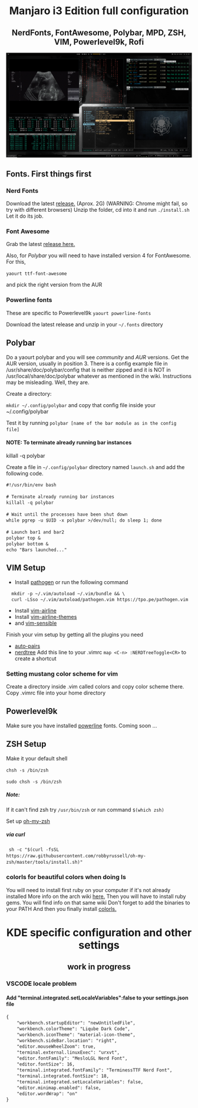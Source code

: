 <div align="center">
  
  # Manjaro i3 Edition full configuration
  ##  NerdFonts, FontAwesome, Polybar, MPD, ZSH, VIM, Powerlevel9k, Rofi
  
  ![Desktop](https://github.com/steelvelveteen/i3_dotfiles/blob/master/screenshots/screenshot.png)
  
</div>

## Fonts. First things first
### Nerd Fonts

Download the latest [release.](https://github.com/ryanoasis/nerd-fonts/releases) (Aprox. 2G)
(WARNING: Chrome might fail, so try with different browsers)
Unzip the folder, cd into it and run `./install.sh`
Let it do its job.

### Font Awesome
Grab the latest [release here.](https://github.com/FortAwesome/Font-Awesome/releases)

Also, for *Polybar* you will need to have installed version 4 for FontAwesome.
For this,

`yaourt ttf-font-awesome`

and pick the right version from the AUR


### Powerline fonts

These are specific to Powerlevel9k
`yaourt powerline-fonts`

Download the latest release and unzip in your `~/.fonts` directory

## Polybar

Do a yaourt polybar and you will see *community* and *AUR* versions. Get the AUR version, usually in position 3.
There is a config example file in /usr/share/doc/polybar/config that is neither zipped and it is NOT in /usr/local/share/doc/polybar whatever as mentioned in the wiki. Instructions may be misleading. Well, they are.

Create a directory:

`mkdir ~/.config/polybar` and copy that config file inside your ~/.config/polybar

Test it by running `polybar [name of the bar module as in the config file]`
#### NOTE: To terminate already running bar instances
killall -q polybar

Create a file in `~/.config/polybar` directory named `launch.sh` and add the following code.

```
#!/usr/bin/env bash

# Terminate already running bar instances
killall -q polybar

# Wait until the processes have been shut down
while pgrep -u $UID -x polybar >/dev/null; do sleep 1; done

# Launch bar1 and bar2
polybar top &
polybar bottom &
echo "Bars launched..."
```

## VIM Setup
* Install [pathogen](https://github.com/tpope/vim-pathogen)
or run the following command
```
  mkdir -p ~/.vim/autoload ~/.vim/bundle && \
  curl -LSso ~/.vim/autoload/pathogen.vim https://tpo.pe/pathogen.vim
```
* Install [vim-airline](https://github.com/vim-airline/vim-airline)
* Install [vim-airline-themes]( https://github.com/vim-airline/vim-airline-themes)
* and [vim-sensible](https://github.com/tpope/vim-sensible)

Finish your vim setup by getting all the plugins you need
* [auto-pairs](https://github.com/jiangmiao/auto-pairs)
* [nerdtree](https://github.com/scrooloose/nerdtree)
 Add this line to your .vimrc `map <C-n> :NERDTreeToggle<CR>` to create a shortcut

### Setting mustang color scheme for vim
Create a directory inside .vim called colors and copy color scheme there.
Copy .vimrc file into your home directory

## Powerlevel9k

Make sure you have installed [powerline](#Powerline-fonts) fonts.
Coming soon ...


## ZSH Setup
Make it your default shell

   `chsh -s /bin/zsh`
   
   `sudo chsh -s /bin/zsh`
##### Note:
If it can't find zsh try `/usr/bin/zsh`
or run command `$(which zsh)`

Set up [oh-my-zsh]( https://github.com/robbyrussell/oh-my-zsh)
##### via curl
` sh -c "$(curl -fsSL https://raw.githubusercontent.com/robbyrussell/oh-my-zsh/master/tools/install.sh)"`

### colorls for beautiful colors when doing ls
You will need to install first ruby on your computer if it's not already installed
More info on the arch wiki [here.](https://wiki.archlinux.org/index.php/ruby)
Then you will have to install ruby gems. You will find info on that same wiki
Don't forget to add the binaries to your PATH
And then you finally install [colorls.](https://github.com/athityakumar/colorls)


<div align="center">
  
  # KDE specific configuration and other settings
  ##  work in progress
  
</div>
  
### VSCODE locale problem
#### Add "terminal.integrated.setLocaleVariables":false to your settings.json file
```
{
    "workbench.startupEditor": "newUntitledFile",
    "workbench.colorTheme": "Liqube Dark Code",
    "workbench.iconTheme": "material-icon-theme",
    "workbench.sideBar.location": "right",
    "editor.mouseWheelZoom": true,
    "terminal.external.linuxExec": "urxvt",
    "editor.fontFamily": "MesloLGL Nerd Font",
    "editor.fontSize": 16,
    "terminal.integrated.fontFamily": "TerminessTTF Nerd Font",
    "terminal.integrated.fontSize": 18,
    "terminal.integrated.setLocaleVariables": false,
    "editor.minimap.enabled": false,
    "editor.wordWrap": "on"
}
```

